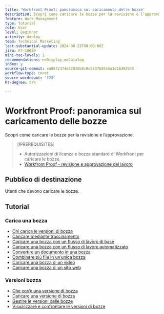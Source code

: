 ```yaml
---
title: 'Workfront Proof: panoramica sul caricamento delle bozze'
description: Scopri come caricare le bozze per la revisione e l’approvazione.
feature: Work Management
type: Tutorial
role: User
level: Beginner
activity: deploy
team: Technical Marketing
last-substantial-update: 2024-08-23T00:00:00Z
jira: KT-10680
mini-toc-levels: 1
recommendations: noDisplay,noCatalog
index: y
source-git-commit: ea8872374e82030b8c0c5837685b6a1d1b392935
workflow-type: tm+mt
source-wordcount: '123'
ht-degree: 57%

---
```



# Workfront Proof: panoramica sul caricamento delle bozze

Scopri come caricare le bozze per la revisione e l’approvazione.

>[!PREREQUISITES]
>
>* Autorizzazioni di licenza e bozza standard di Workfront per caricare le bozze.
>* [Workfront Proof - revisione e approvazione del lavoro](https://experienceleague.adobe.com/?recommended=Workfront-L-1-2022.1.proof)


## Pubblico di destinazione

Utenti che devono caricare le bozze.

## Tutorial

### Carica una bozza

* [Chi carica le versioni di bozza](/help/workfront-proof/upload-proofs/who-uploads-the-proof-versions.md)
* [Caricare mediante trascinamento](/help/workfront-proof/upload-proofs/upload-with-a-drag-and-drop.md)
* [Caricare una bozza con un flusso di lavoro di base](/help/workfront-proof/upload-proofs/upload-a-proof-with-a-basic-workflow.md)
* [Caricare una bozza con un flusso di lavoro automatizzato](/help/workfront-proof/upload-proofs/upload-a-proof-with-an-automated-workflow.md)
* [Convertire un documento in una bozza](/help/workfront-proof/upload-proofs/convert-a-document-to-a-proof.md)
* [Combinare più file in un’unica bozza](/help/workfront-proof/upload-proofs/combine-multiple-files-into-a-single-proof.md)
* [Caricare una bozza di un video](/help/workfront-proof/upload-proofs/other-types-of-digital-assets.md)
* [Caricare una bozza di un sito web](/help/workfront-proof/upload-proofs/upload-a-proof-of-a-website.md)

### Versioni bozza

* [Che cos’è una versione di bozza](/help/workfront-proof/upload-proofs/what-is-a-proof-version.md)
* [Caricare una versione di bozza](/help/workfront-proof/upload-proofs/upload-a-proof-version.md)
* [Gestire le versioni delle bozze](/help/workfront-proof/upload-proofs/manage-proof-versions.md)
* [Visualizzare e confrontare le versioni di bozze](/help/workfront-proof/upload-proofs/view-and-compare-proof-versions.md)


